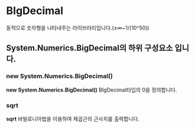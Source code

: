# BIgDecimal

동적으로 숫자형을 나타내주는 라이브러리입니다.(±∞~1/(10^50))

## System.Numerics.BigDecimal의 하위 구성요소 입니다.


### new System.Numerics.BigDecimal()
 **new System.Numerics.BigDecimal()** BIgDecimal타입의 0을 정의합니다.

### sqrt
**sqrt** 바빌로니아법을 이용하여 제곱근의 근사치를 출력합니다.
  
